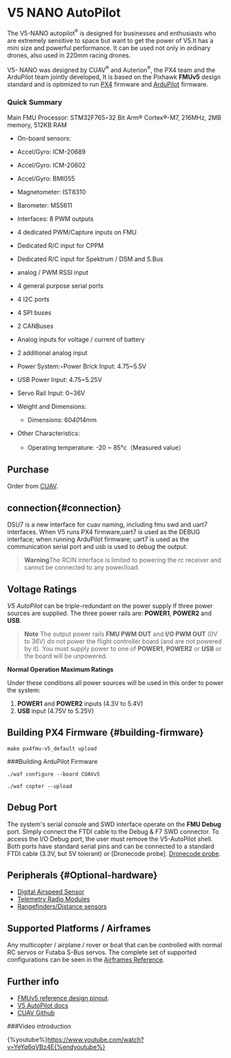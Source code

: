 # V5 NANO AutoPilot

The V5-NANO autopilot<sup>&reg;</sup> is designed for businesses and enthusiasts who are extremely sensitive to space but want to get the power of V5.It has a mini size and powerful performance. It can be used not only in ordinary drones, also used in 220mm racing drones.

V5- NANO was designed by CUAV<sup>&reg;</sup> and Auterion<sup>&reg;</sup>, the PX4 team and the ArduPilot team jointly developed, It is based on the Pixhawk **FMUv5** design standard and is optimized to run [PX4](http://px4-travis.s3.amazonaws.com/Firmware/master/px4fmu-v5_default.px4) firmware and [ArduPilot](http://firmware.ardupilot.org) firmware.

### Quick Summary
Main FMU Processor: STM32F765◦32 Bit Arm® Cortex®-M7, 216MHz, 2MB memory, 512KB RAM

* On-board sensors:
* Accel/Gyro: ICM-20689
* Accel/Gyro: ICM-20602
* Accel/Gyro: BMI055
* Magnetometer: IST8310
* Barometer: MS5611

* Interfaces: 8 PWM outputs
* 4 dedicated PWM/Capture inputs on FMU
* Dedicated R/C input for CPPM
* Dedicated R/C input for Spektrum / DSM and S.Bus 
* analog / PWM RSSI input
* 4 general purpose serial ports
* 4 I2C ports
* 4 SPI buses
* 2 CANBuses 
* Analog inputs for voltage / current of battery
* 2 additional analog input

* Power System:◦Power Brick Input: 4.75~5.5V
* USB Power Input: 4.75~5.25V
* Servo Rail Input: 0~36V

* Weight and Dimensions:
  * Dimensions: 60*40*14mm
* Other Characteristics:
  * Operating temperature: -20 ~ 85°c（Measured value）

## Purchase

Order from [CUAV](https://cuav.taobao.com/index.htm?spm=2013.1.w5002-16371268426.2.411f26d9E18eAz).

## connection{#connection}


DSU7 is a new interface for cuav naming, including fmu swd and uart7 interfaces. When V5 runs PX4 firmware,uart7 is used as the DEBUG interface; when running ArduPilot firmware; uart7 is used as the communication serial port and usb is used to debug the output.
> **Warning**The RCIN interface is limited to powering the rc receiver and cannot be connected to any power/load.

## Voltage Ratings

*V5 AutoPilot* can be triple-redundant on the power supply if three power sources are supplied. The three power rails are: **POWER1**, **POWER2** and **USB**.

> **Note** The output power rails **FMU PWM OUT** and **I/O PWM OUT** (0V to 36V) do not power the flight controller board (and are not powered by it). You must supply power to one of **POWER1**, **POWER2** or **USB** or the board will be unpowered. 

**Normal Operation Maximum Ratings**

Under these conditions all power sources will be used in this order to power the system:
1. **POWER1** and **POWER2** inputs (4.3V to 5.4V)
1. **USB** input (4.75V to 5.25V)

## Building PX4 Firmware {#building-firmware}

`make px4fmu-v5_default upload`

###Building ArduPilot Firmware 

`./waf configure --board CUAVv5`  

`./waf copter --upload`

## Debug Port

The system's serial console and SWD interface operate on the **FMU Debug** port. Simply connect the FTDI cable to the Debug & F7 SWD connector.
To access the I/O Debug port, the user must remove the V5-AutoPilot shell.
Both ports have standard serial pins and can be connected to a standard FTDI cable (3.3V, but 5V tolerant) or [Dronecode probe]. [Dronecode probe](https://kb.zubax.com/display/MAINKB/Dronecode+Probe+documentation).
 
## Peripherals {#Optional-hardware}

* [Digital Airspeed Sensor](https://item.taobao.com/item.htm?spm=a1z10.3-c-s.w4002-16371268452.37.6d9f48afsFgGZI&id=9512463037)
* [Telemetry Radio Modules](https://cuav.taobao.com/category-158480951.htm?spm=2013.1.w5002-16371268426.4.410b7a821qYbBq&search=y&catName=%CA%FD%B4%AB%B5%E7%CC%A8)
* [Rangefinders/Distance sensors](https://docs.px4.io/en/sensor/rangefinders.html)

## Supported Platforms / Airframes

Any multicopter / airplane / rover or boat that can be controlled with normal RC servos or Futaba S-Bus servos. The complete set of supported configurations can be seen in the [Airframes Reference](../airframes/airframe_reference.md).

## Further info

- [FMUv5 reference design pinout](https://docs.google.com/spreadsheets/d/1-n0__BYDedQrc_2NHqBenG1DNepAgnHpSGglke-QQwY/edit#gid=912976165). 
- [V5 AutoPilot docs](http://doc.cuav.net/flight-controller/v5-autopilot/en/) 
- [CUAV Github](https://github.com/cuav) 

###Video introduction

{%youtube%}https://www.youtube.com/watch?v=YeYq6qVBz4E{%endyoutube%}











